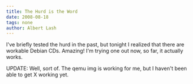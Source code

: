 ```yaml
---
title: The Hurd is the Word
date: 2008-08-18
tags: none
author: Albert Lash
---
```

I've briefly tested the hurd in the past, but tonight I realized that there are workable Debian CDs. Amazing! I'm trying one out now, so far, it actually works.

UPDATE: Well, sort of. The qemu img is working for me, but I haven't been able to get X working yet.

